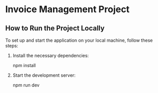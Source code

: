 # Invoice Management Project

## How to Run the Project Locally

To set up and start the application on your local machine, follow these steps:

1. Install the necessary dependencies:
   
   npm install

2. Start the development server:

   npm run dev

